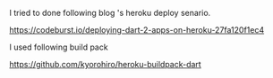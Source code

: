 
I tried to done following blog 's heroku deploy senario. 

https://codeburst.io/deploying-dart-2-apps-on-heroku-27fa120f1ec4


I used following build pack

https://github.com/kyorohiro/heroku-buildpack-dart
